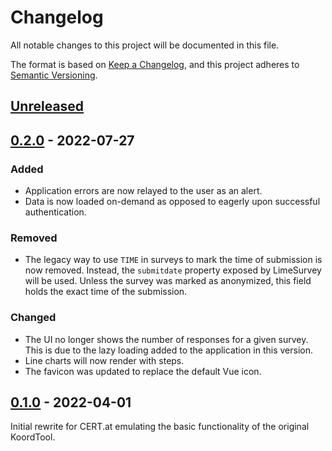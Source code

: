 # Changelog
All notable changes to this project will be documented in this file.

The format is based on [Keep a Changelog](https://keepachangelog.com/en/1.0.0/),
and this project adheres to [Semantic Versioning](https://semver.org/spec/v2.0.0.html).

## [Unreleased]

## [0.2.0] - 2022-07-27
### Added

- Application errors are now relayed to the user as an alert.
- Data is now loaded on-demand as opposed to eagerly upon successful authentication.

### Removed

- The legacy way to use `TIME` in surveys to mark the time of submission is now removed.
  Instead, the `submitdate` property exposed by LimeSurvey will be used.
  Unless the survey was marked as anonymized, this field holds the exact time of the submission.

### Changed

- The UI no longer shows the number of responses for a given survey.
  This is due to the lazy loading added to the application in this version.
- Line charts will now render with steps.
- The favicon was updated to replace the default Vue icon.

## [0.1.0] - 2022-04-01

Initial rewrite for CERT.at emulating the basic functionality of the original KoordTool.

[Unreleased]: https://github.com/ait-cs-IaaS/koord2ool/compare/main...develop
[0.2.0]: https://github.com/ait-cs-IaaS/koord2ool/releases/tag/0.2.0
[0.1.0]: https://github.com/ait-cs-IaaS/koord2ool/releases/tag/0.1.0
